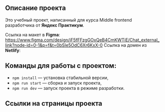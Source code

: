 ## Описание проекта
Это учебный проект, написанный для курса Middle frontend разработчика от **Яндекс Практикум**.

Ссылка на макет в **Figma**: https://www.figma.com/design/jF5fFFzgGOxQeB4CmKWTiE/Chat_external_link?node-id=0-1&p=f&t=0bSIe5OdC6Xr6KxX-0
Ссылка на домен из **Netlify**: 

## Команды для работы с проектом:
- `npm install` — установка стабильной версии,
- `npm run start` — сборка и запуск проекта,
- `npm run dev` — запуск проекта в режиме разработки.

## Ссылки на страницы проекта

